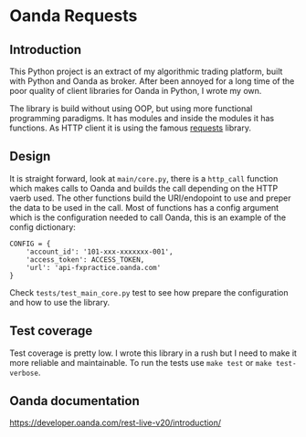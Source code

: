 # Oanda Requests

## Introduction
This Python project is an extract of my algorithmic trading platform, built
with Python and Oanda as broker. After been annoyed for a long time of the
poor quality of client libraries for Oanda in Python, I wrote my own.

The library is build without using OOP, but using more functional programming
paradigms. It has modules and inside the modules it has functions. As HTTP
client it is using the famous
[requests](https://requests.readthedocs.io/en/master/) library.

## Design
It is straight forward, look at `main/core.py`, there is a `http_call` function
which makes calls to Oanda and builds the call depending on the HTTP vaerb used.
The other functions build the URI/endopoint to use and preper the data to be
used in the call. Most of functions has a config argument which is the
configuration needed to call Oanda, this is an example of the config
dictionary:

```
CONFIG = {
    'account_id': '101-xxx-xxxxxxx-001',
    'access_token': ACCESS_TOKEN,
    'url': 'api-fxpractice.oanda.com'
}
```
Check `tests/test_main_core.py` test to see how prepare the configuration and
how to use the library.

## Test coverage
Test coverage is pretty low. I wrote this library in a rush but I need to make
it more reliable and maintainable. To run the tests use `make test` or
`make test-verbose`.

## Oanda documentation
https://developer.oanda.com/rest-live-v20/introduction/

